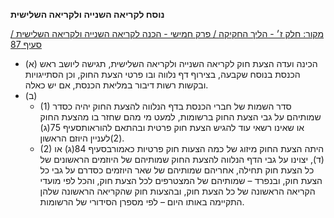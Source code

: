 **נוסח לקריאה השנייה ולקריאה השלישית**

[מקור: חלק ז׳ - הליך החקיקה / פרק חמישי - הכנה לקריאה השנייה ולקריאה השלישית / סעיף 87](https://he.wikisource.org/wiki/תקנון_הכנסת#סעיף_87)

 * (א) הכינה ועדה הצעת חוק לקריאה השנייה ולקריאה השלישית, תגישה ליושב ראש הכנסת בנוסח שקבעה, בצירוף דף נלווה ובו פרטי הצעת החוק, וכן הסתייגויות ובקשות רשות דיבור במליאת הכנסת, אם יש כאלה.
 * (ב) 
   * (1) סדר השמות של חברי הכנסת בדף הנלווה להצעת החוק יהיה כסדר שמותיהם על גבי הצעת החוק ברשומות, למעט מי מהם שחזר בו מהצעת החוק או שאינו רשאי עוד להגיש הצעת חוק פרטית ובהתאם להוראותסעיף 75(ג)(2)לעניין היוזם הראשון.
   * (2) היתה הצעת החוק מיזוג של כמה הצעות חוק פרטיות כאמורבסעיף 84(ג) או (ד), יצוינו על גבי הדף הנלווה להצעת החוק שמותיהם של היוזמים הראשונים של כל הצעת חוק תחילה, אחריהם שמותיהם של שאר היוזמים כסדרם על גבי כל הצעת חוק, ובנפרד – שמותיהם של המצטרפים לכל הצעת חוק, והכל לפי מועדי הקריאה הראשונה של כל הצעת חוק, ובהצעות חוק שהקריאה הראשונה שלהן התקיימה באותו היום – לפי מספרן הסידורי של הרשומות.